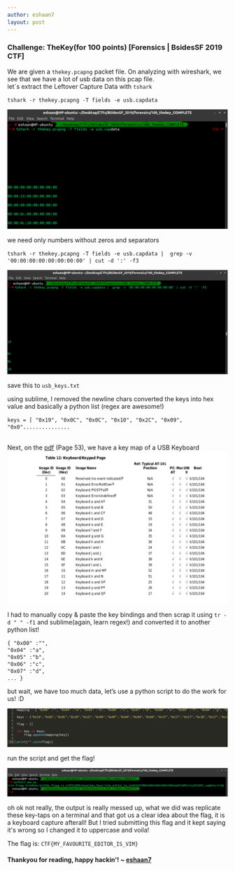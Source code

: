 ```yaml
---
author: eshaan7
layout: post
---
```



### Challenge: TheKey(for 100 points) [Forensics | BsidesSF 2019 CTF]

We are given a  `thekey.pcapng` packet file. On analyzing with wireshark, we see that we have a lot of usb data on this pcap file. <br/>
let´s extract the Leftover Capture Data with `tshark`

	tshark -r thekey.pcapng -T fields -e usb.capdata

<img src="https://raw.githubusercontent.com/Eshaan7/CTFs_datadumps_2019/master/BSidesSF_CTF_2019_WithWriteups/forensics/100_thekey_COMPLETE/pics/1.png">

we need only numbers without zeros and separators

	tshark -r thekey.pcapng -T fields -e usb.capdata |  grep -v '00:00:00:00:00:00:00:00' | cut -d ':' -f3

<img src="https://raw.githubusercontent.com/Eshaan7/CTFs_datadumps_2019/master/BSidesSF_CTF_2019_WithWriteups/forensics/100_thekey_COMPLETE/pics/2.png">

save this to `usb_keys.txt`

using sublime, I removed the newline chars converted the keys into hex value and basically a python list (regex are awesome!)

	keys = [ "0x19", "0x0C", "0x0C", "0x10", "0x2C", "0x09", "0x0"...............

<br/>
Next, on the <a href="https://www.usb.org/sites/default/files/documents/hut1_12v2.pdf">pdf</a> (Page 53), we have a key map of a USB Keyboard

<img src="https://raw.githubusercontent.com/Eshaan7/CTFs_datadumps_2019/master/BSidesSF_CTF_2019_WithWriteups/forensics/100_thekey_COMPLETE/pics/usbDoc.png">

I had to manually copy & paste the key bindings and then scrap it using `tr -d " " -f1` and sublime(again, learn regex!) and converted it to another python list!

	{ "0x00" :"",
	"0x04" :"a",
	"0x05" :"b",
	"0x06" :"c",
	"0x07" :"d",
	... }

but wait, we have too much data, let’s use a python script to do the work for us! :D

<img src="https://raw.githubusercontent.com/Eshaan7/CTFs_datadumps_2019/master/BSidesSF_CTF_2019_WithWriteups/forensics/100_thekey_COMPLETE/pics/pyscript.png">

run the script and get the flag! 

<img src="https://raw.githubusercontent.com/Eshaan7/CTFs_datadumps_2019/master/BSidesSF_CTF_2019_WithWriteups/forensics/100_thekey_COMPLETE/pics/runpyscript.png">

oh ok not really, the output is really messed up, what we did was replicate these key-taps on a terminal and that got us a clear idea about the flag, it is a keyboard capture afterall!
But I tried submitting this flag and it kept saying it's wrong so I changed it to uppercase and voila!

The flag is: `CTF{MY_FAVOURITE_EDITOR_IS_VIM}`

#### Thankyou for reading, happy hackin'! ~ [eshaan7](https://eshaan7.cf/)
